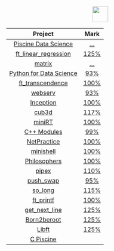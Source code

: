 #
<div align="center">

<a href="#"><img src="https://42.fr/wp-content/uploads/2021/05/42-Final-sigle-seul.svg" width="42" /></a>
</div>

<div align="center">

|Project|Mark|
|:--:|:--:|
|[Piscine Data Science](../../../42-piscine-data-science)	        |	[…](https://projects.intra.42.fr/projects/piscine-data-science/projects_users/julmuntz)|
|[ft_linear_regression](../../../42-linear-regression)		        |	[125%](https://projects.intra.42.fr/projects/42cursus-ft_linear_regression/projects_users/julmuntz)|
|[matrix](../../../42-matrix)	                                    |	[…](https://projects.intra.42.fr/projects/matrix/projects_users/julmuntz)|
|[Python for Data Science](../../../42-python-for-data-science)		|	[93%](https://projects.intra.42.fr/projects/python-for-data-science/projects_users/julmuntz)|
|[ft_transcendence](../../../42-transcendence)		                |	[100%](https://projects.intra.42.fr/projects/ft_transcendence/projects_users/julmuntz)|
|[webserv](../../../42-webserv)						                        |	[93%](https://projects.intra.42.fr/projects/webserv/projects_users/julmuntz)|
|[Inception](../../../42-inception)                               |	[100%](https://projects.intra.42.fr/projects/inception/projects_users/julmuntz)|
|[cub3d](../../../42-cub3d)							                          |	[117%](https://projects.intra.42.fr/projects/cub3d/projects_users/julmuntz)|
|[miniRT](../../../)								                             	|	[100%](https://projects.intra.42.fr/projects/minirt/projects_users/julmuntz)|
|[C++ Modules](../../../42-cpp-modules)				                    |	[99%](https://projects.intra.42.fr/projects/cpp-module-09/projects_users/julmuntz)|
|[NetPractice](../../../42-net-practice)			                  	|	[100%](https://projects.intra.42.fr/projects/netpractice/projects_users/julmuntz)|
|[minishell](../../../42-minishell)					                      |	[100%](https://projects.intra.42.fr/projects/42cursus-minishell/projects_users/julmuntz)|
|[Philosophers](../../../42-philosophers)			                   	|	[100%](https://projects.intra.42.fr/projects/42cursus-philosophers/projects_users/julmuntz)|
|[pipex](../../../42-pipex)						                          	|	[110%](https://projects.intra.42.fr/projects/pipex/projects_users/julmuntz)|
|[push_swap](../../../42-push-swap)				                      	|	[95%](https://projects.intra.42.fr/projects/42cursus-push_swap/projects_users/julmuntz)|
|[so_long](../../../42-so-long)					                        	|	[115%](https://projects.intra.42.fr/projects/so_long/projects_users/julmuntz)|
|[ft_printf](../../../42-printf)					                      	|	[100%](https://projects.intra.42.fr/projects/42cursus-ft_printf/projects_users/julmuntz)|
|[get_next_line](../../../42-get-next-line)		                   	|	[125%](https://projects.intra.42.fr/projects/42cursus-get_next_line/projects_users/julmuntz)|
|[Born2beroot](../../../42-born2beroot)			                    	|	[125%](https://projects.intra.42.fr/projects/born2beroot/projects_users/julmuntz)|
|[Libft](../../../42-libft)						                          	|	[125%](https://projects.intra.42.fr/projects/42cursus-libft/projects_users/julmuntz)|
|[C Piscine](../../../42-c-piscine)				                      	||
  
</div>
